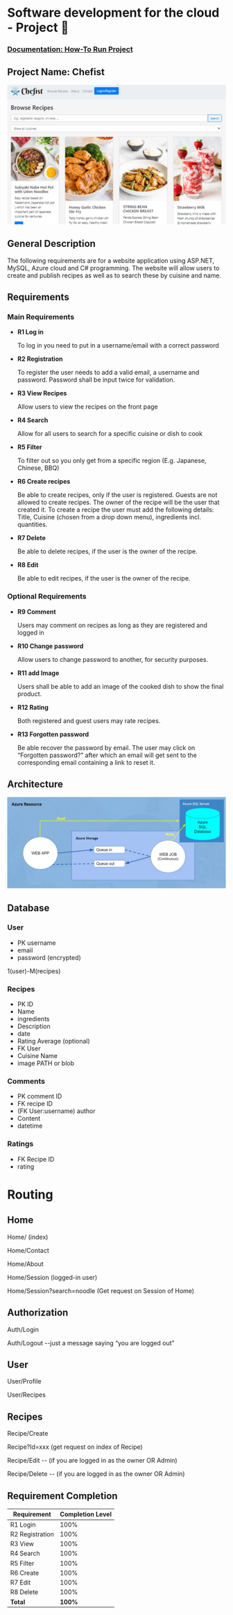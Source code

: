 # Software development for the cloud - Project  :metal:
### [Documentation: How-To Run Project](https://github.com/CroftyCCJ/Cloud-Project/wiki/How-To-Run)
## Project Name: Chefist
![GitHub Logo](/View_Chefsit.JPG)
## General Description
The following requirements are for a website application using ASP.NET, MySQL, Azure cloud and C# programming.
The website will allow users to create and publish recipes as well as to search these by cuisine and name.

## Requirements

### Main Requirements
- **R1 Log in**

    To log in you need to put in a username/email with a correct password

- **R2 Registration**

    To register the user needs to add a valid email, a username and password. Password shall be input twice for validation.

- **R3 View Recipes**

    Allow users to view the recipes on the front page

- **R4 Search**

    Allow for all users to search for a specific cuisine or dish to cook

- **R5 Filter**

    To filter out so you only get from a specific region (E.g. Japanese, Chinese, BBQ)

- **R6 Create recipes**

    Be able to create recipes, only if the user is registered. Guests are not allowed to create recipes. The owner of the recipe will be the user that created it.
To create a recipe the user must add the following details: Title, Cuisine (chosen from a drop down menu), ingredients incl. quantities.

- **R7 Delete**

   Be able to delete recipes, if the user is the owner of the recipe.

- **R8 Edit**

   Be able to edit recipes, if the user is the owner of the recipe.

### Optional Requirements

- **R9 Comment**

    Users may comment on recipes as long as they are registered and logged in

- **R10 Change password**

   Allow users to change password to another, for security purposes.

- **R11 add Image**

   Users shall be able to add an image of the cooked dish to show the final product.

- **R12 Rating**

    Both registered and guest users may rate recipes.

- **R13 Forgotten password**
 
    Be able recover the password by email. The user may click on “Forgotten password?” after which an email will get sent to the corresponding email containing a link to reset it. 


## Architecture
![GitHub Logo](/chefist_architecture.JPG)


## Database

### User
- PK username
- email
- password (encrypted)


1(user)-M(recipes) 
### Recipes
- PK ID
- Name
- ingredients
- Description
- date
- Rating Average (optional)
- FK User
- Cuisine Name
- image PATH or blob

### Comments
- PK comment ID
- FK recipe ID
- (FK User:username) author
- Content
- datetime

### Ratings
- FK Recipe ID
- rating



# Routing


## Home

Home/ (index)

Home/Contact

Home/About

Home/Session (logged-in user)

Home/Session?search=noodle (Get request on Session of Home)

## Authorization

Auth/Login

Auth/Logout --just a message saying “you are logged out”

## User

User/Profile

User/Recipes

## Recipes

Recipe/Create

Recipe?Id=xxx  (get request on index of Recipe)

Recipe/Edit -- (if you are logged in as the owner OR Admin)

Recipe/Delete -- (if you are logged in as the owner OR Admin)
 

## Requirement Completion

Requirement | Completion Level
------------ | -------------
R1 Login | 100%
R2 Registration | 100%
R3 View | 100%
R4 Search | 100%
R5 Filter | 100% 
R6 Create | 100%
R7 Edit | 100%
R8 Delete | 100%
**Total**		|		   **100%**
